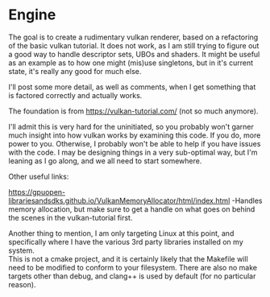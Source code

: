 # Engine

The goal is to create a rudimentary vulkan renderer, based on a refactoring of the basic vulkan tutorial. It does not work, as I am still trying to figure out a 
good way to handle descriptor sets, UBOs and shaders.  It might be useful as an example as to how one might (mis)use singletons, but in it's current state, it's 
really any good for much else.

I'll post some more detail, as well as comments, when I get something that is factored correctly and actually works.

The foundation is from https://vulkan-tutorial.com/ (not so much anymore).

I'll admit this is very hard for the uninitiated, so you probably won't garner much insight into how vulkan works by examining this code.  If you do, more power to 
you.  Otherwise, I probably won't be able to help if you have issues with the code.  I may be designing things in a very sub-optimal way, but I'm leaning as I go
along, and we all need to start somewhere.

Other useful links:

https://gpuopen-librariesandsdks.github.io/VulkanMemoryAllocator/html/index.html -Handles memory allocation, but make sure to get a handle on what goes on behind
the scenes in the vulkan-tutorial first. 

Another thing to mention, I am only targeting Linux at this point, and specifically where I have the various 3rd party libraries installed on my system.  
This is not a cmake project, and it is certainly likely that the Makefile will need to be modified to conform to your filesystem.  There are also no make
targets other than debug, and clang++ is used by default (for no particular reason).
